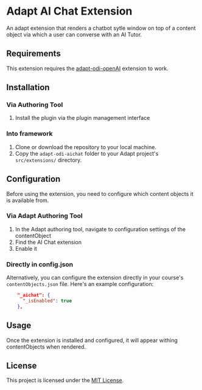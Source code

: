 # Adapt AI Chat Extension

An adapt extension that renders a chatbot sytle window on top of a content object via which a user can converse with an AI Tutor.

## Requirements

This extension requires the [adapt-odi-openAI](https://github.com/theodi/adapt-odi-openAI) extension to work.

## Installation

### Via Authoring Tool

1. Install the plugin via the plugin management interface

### Into framework

1. Clone or download the repository to your local machine.
2. Copy the `adapt-odi-aichat` folder to your Adapt project's `src/extensions/` directory.

## Configuration

Before using the extension, you need to configure which content objects it is available from.

### Via Adapt Authoring Tool

1. In the Adapt authoring tool, navigate to configuration settings of the contentObject
2. Find the AI Chat extension
3. Enable it

### Directly in config.json

Alternatively, you can configure the extension directly in your course's `contentObjects.json` file. Here's an example configuration:

```json
    "_aichat": {
      "_isEnabled": true
    },
```

## Usage

Once the extension is installed and configured, it will appear withing contentObjects when rendered.

## License

This project is licensed under the [MIT License](LICENSE).